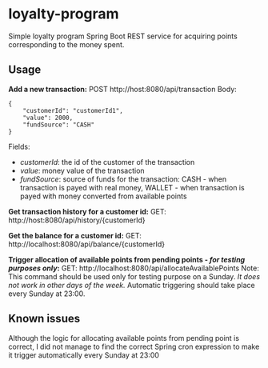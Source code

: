 # loyalty-program
Simple loyalty program Spring Boot REST service for acquiring points corresponding to the money spent.

## Usage

**Add a new transaction:**
POST http://host:8080/api/transaction
Body:

    {
        "customerId": "customerId1",
        "value": 2000,
        "fundSource": "CASH"
    }
Fields:

 - *customerId*: the id of the customer of the transaction
 - *value*: money value of the transaction
 - *fundSource*: source of funds for the transaction: CASH - when transaction is payed with real money, WALLET - when transaction is payed with money converted from available points

**Get transaction history for a customer id:**
GET: http://host:8080/api/history/{customerId}

**Get the balance for a customer id:**
GET: http://localhost:8080/api/balance/{customerId}

**Trigger allocation of available points from pending points - *for testing purposes only*:**
GET: http://localhost:8080/api/allocateAvailablePoints
Note:
This command should be used only for testing purpose on a Sunday. *It does not work in other days of the week.*
Automatic triggering should take place every Sunday at 23:00.

## Known issues
Although the logic for allocating available points from pending point is correct, I did not manage to find the correct Spring cron expression to make it trigger automatically every Sunday at 23:00